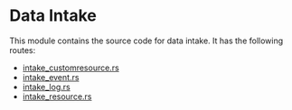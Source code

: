 # Data Intake

This module contains the source code for data intake. It has the following routes:

- [intake_customresource.rs](./src/route/intake_customresource.rs)
- [intake_event.rs](./src/route/intake_event.rs)
- [intake_log.rs](./src/route/intake_log.rs)
- [intake_resource.rs](./src/route/intake_resource.rs)
